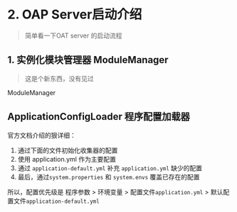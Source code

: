 # 2. OAP Server启动介绍

> 简单看一下OAT server 的启动流程

## 1. 实例化模块管理器 ModuleManager
> 这是个新东西，没有见过

ModuleManager

## ApplicationConfigLoader 程序配置加载器
官方文档介绍的狠详细：
1. 通过下面的文件初始化收集器的配置
2. 使用 application.yml 作为主要配置
3. 通过 `application-default.yml` 补充 `application.yml` 缺少的配置
4. 最后，通过`system.properties` 和 `system.envs` 覆盖已存在的配置

所以，配置优先级是 
程序参数 > 环境变量 > 配置文件`application.yml` > 默认配置文件`application-default.yml`
